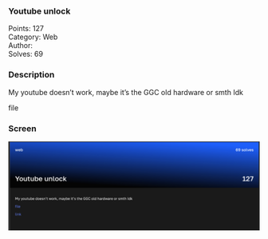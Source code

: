 ### Youtube unlock

Points: 127 \
Category: Web \
Author: \
Solves: 69

### Description

My youtube doesn’t work, maybe it’s the GGC old hardware or smth Idk

file

### Screen

![](img/task.png)